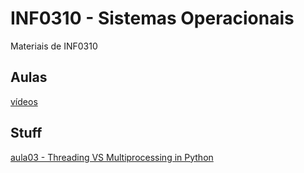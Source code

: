 # INF0310 - Sistemas Operacionais
Materiais de INF0310

## Aulas
[vídeos](https://drive.google.com/drive/folders/13yPE7sOWP3H-XK_Lh3zdA6WMV-2LYMVA?usp=sharing)

## Stuff
[aula03 - Threading VS Multiprocessing in Python](https://youtu.be/AZnGRKFUU0c?si=EdBny08y9OiJhAVs)
